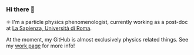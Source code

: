 ### Hi there 👋

⚛️ I'm a particle physics phenomenologist, currently working as a post-doc at [La Sapienza, Università di Roma](https://www.phys.uniroma1.it/fisica/).

At the moment, my GitHub is almost exclusively physics related things.
See my [work page](https://mjkirk.github.io/) for more info!

<!--
**MJKirk/MJKirk** is a ✨ _special_ ✨ repository because its `README.md` (this file) appears on your GitHub profile.

Here are some ideas to get you started:

- 🔭 I’m currently working on ...
- 🌱 I’m currently learning ...
- 👯 I’m looking to collaborate on ...
- 🤔 I’m looking for help with ...
- 💬 Ask me about ...
- 📫 How to reach me: ...
- 😄 Pronouns: ...
- ⚡ Fun fact: ...
-->
